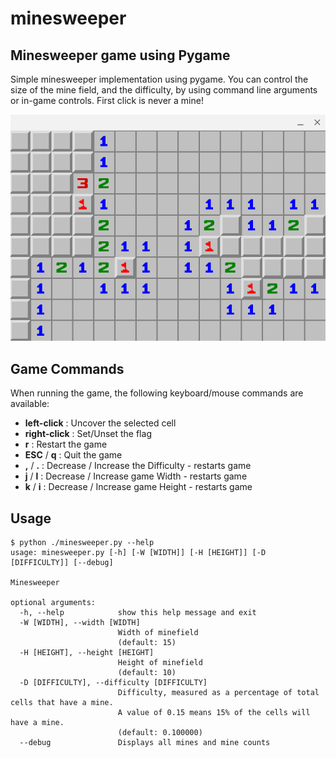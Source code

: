 # minesweeper
## Minesweeper game using Pygame

Simple minesweeper implementation using pygame. You can control the size of the mine field, and the difficulty, by using command line arguments or in-game controls. First click is never a mine!

![screenshot](screenshot.png)

## Game Commands
When running the game, the following keyboard/mouse commands are available:
- **left-click** : Uncover the selected cell
- **right-click** : Set/Unset the flag
- **r** : Restart the game
- **ESC** / **q** : Quit the game
- **,** / **.** : Decrease / Increase the Difficulty - restarts game
- **j** / **l** : Decrease / Increase game Width - restarts game
- **k** / **i** : Decrease / Increase game Height - restarts game

## Usage
```
$ python ./minesweeper.py --help
usage: minesweeper.py [-h] [-W [WIDTH]] [-H [HEIGHT]] [-D [DIFFICULTY]] [--debug]

Minesweeper

optional arguments:
  -h, --help            show this help message and exit
  -W [WIDTH], --width [WIDTH]
                        Width of minefield
                        (default: 15)
  -H [HEIGHT], --height [HEIGHT]
                        Height of minefield
                        (default: 10)
  -D [DIFFICULTY], --difficulty [DIFFICULTY]
                        Difficulty, measured as a percentage of total cells that have a mine.
                        A value of 0.15 means 15% of the cells will have a mine.
                        (default: 0.100000)
  --debug               Displays all mines and mine counts
```
